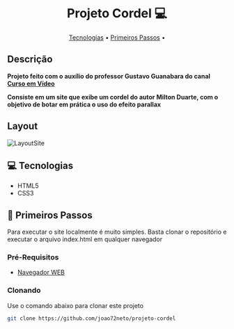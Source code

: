 <h1 align="center" style="font-weight: bold;">Projeto Cordel 💻</h1>

<p align="center">
 <a href="#tech">Tecnologias</a> • 
 <a href="#started">Primeiros Passos</a> • 
</p>

<h2>Descrição</h2>

<p align="left">
    <b>Projeto feito com o auxílio do professor Gustavo Guanabara do canal 
    <a href="https://www.youtube.com/user/cursosemvideo" target="_blank">Curso em Vídeo</a>
    </b>
</p>
<p align="left">
    <b>Consiste em um site que exibe um cordel do autor Milton Duarte, com o objetivo de botar em prática o uso do efeito parallax</b>
</p>

<h2>Layout</h2>

![LayoutSite](https://github.com/user-attachments/assets/4635bc58-3090-4883-a0b1-700178115d27)



<h2 id="tech">💻 Tecnologias</h2>

- HTML5
- CSS3

<h2 id="started">🚀 Primeiros Passos</h2>

Para executar o site localmente é muito simples. Basta clonar o repositório e executar o arquivo index.html em qualquer navegador

<h3>Pré-Requisitos</h3>

- [Navegador WEB](https://www.google.com/intl/pt-BR/chrome/)


<h3>Clonando</h3>

Use o comando abaixo para clonar este projeto

```bash
git clone https://github.com/joao72neto/projeto-cordel
```

